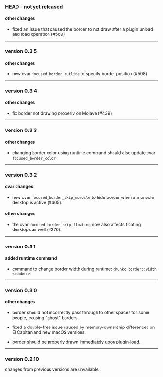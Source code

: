 ### HEAD - not yet released

#### other changes

 - fixed an issue that caused the border to not draw after a plugin unload and load operation (#569)

----------

### version 0.3.5

#### other changes

 - new cvar `focused_border_outline` to specify border position (#508)

----------

### version 0.3.4

#### other changes

 - fix border not drawing properly on Mojave (#439)

----------

### version 0.3.3

#### other changes

 - changing border color using runtime command should also update cvar `focused_border_color`

----------

### version 0.3.2

#### cvar changes

 - new cvar `focused_border_skip_monocle` to hide border when a monocle desktop is active (#405).

#### other changes

 - the cvar `focused_border_skip_floating` now also affects floating desktops as well (#276).

----------

### version 0.3.1

#### added runtime command

 - command to change border width during runtime: `chunkc border::width <number>`

----------

### version 0.3.0

#### other changes

 - border should not incorrectly pass through to other spaces for some people, causing "ghost" borders.

 - fixed a double-free issue caused by memory-ownership differences on El Capitan and new macOS versions.

 - border should be properly drawn immediately upon plugin-load.

----------

### version 0.2.10

changes from previous versions are unvailable..
